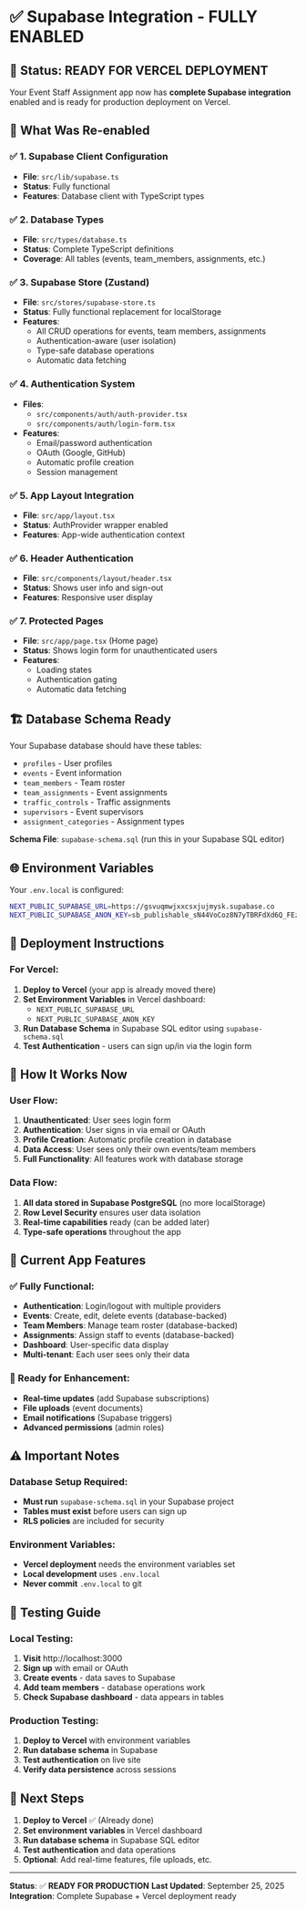 # ✅ Supabase Integration - FULLY ENABLED

## 🎉 Status: READY FOR VERCEL DEPLOYMENT

Your Event Staff Assignment app now has **complete Supabase integration** enabled and is ready for production deployment on Vercel.

## 🔧 What Was Re-enabled

### ✅ 1. Supabase Client Configuration
- **File**: `src/lib/supabase.ts`
- **Status**: Fully functional
- **Features**: Database client with TypeScript types

### ✅ 2. Database Types
- **File**: `src/types/database.ts`
- **Status**: Complete TypeScript definitions
- **Coverage**: All tables (events, team_members, assignments, etc.)

### ✅ 3. Supabase Store (Zustand)
- **File**: `src/stores/supabase-store.ts`
- **Status**: Fully functional replacement for localStorage
- **Features**:
  - All CRUD operations for events, team members, assignments
  - Authentication-aware (user isolation)
  - Type-safe database operations
  - Automatic data fetching

### ✅ 4. Authentication System
- **Files**:
  - `src/components/auth/auth-provider.tsx`
  - `src/components/auth/login-form.tsx`
- **Features**:
  - Email/password authentication
  - OAuth (Google, GitHub)
  - Automatic profile creation
  - Session management

### ✅ 5. App Layout Integration
- **File**: `src/app/layout.tsx`
- **Status**: AuthProvider wrapper enabled
- **Features**: App-wide authentication context

### ✅ 6. Header Authentication
- **File**: `src/components/layout/header.tsx`
- **Status**: Shows user info and sign-out
- **Features**: Responsive user display

### ✅ 7. Protected Pages
- **File**: `src/app/page.tsx` (Home page)
- **Status**: Shows login form for unauthenticated users
- **Features**:
  - Loading states
  - Authentication gating
  - Automatic data fetching

## 🏗️ Database Schema Ready

Your Supabase database should have these tables:
- `profiles` - User profiles
- `events` - Event information
- `team_members` - Team roster
- `team_assignments` - Event assignments
- `traffic_controls` - Traffic assignments
- `supervisors` - Event supervisors
- `assignment_categories` - Assignment types

**Schema File**: `supabase-schema.sql` (run this in your Supabase SQL editor)

## 🌐 Environment Variables

Your `.env.local` is configured:
```bash
NEXT_PUBLIC_SUPABASE_URL=https://gsvuqmwjxxcsxjujmysk.supabase.co
NEXT_PUBLIC_SUPABASE_ANON_KEY=sb_publishable_sN44VoCoz8N7yTBRFdXd6Q_FEz7nXov
```

## 🚀 Deployment Instructions

### For Vercel:
1. **Deploy to Vercel** (your app is already moved there)
2. **Set Environment Variables** in Vercel dashboard:
   - `NEXT_PUBLIC_SUPABASE_URL`
   - `NEXT_PUBLIC_SUPABASE_ANON_KEY`
3. **Run Database Schema** in Supabase SQL editor using `supabase-schema.sql`
4. **Test Authentication** - users can sign up/in via the login form

## 🔄 How It Works Now

### User Flow:
1. **Unauthenticated**: User sees login form
2. **Authentication**: User signs in via email or OAuth
3. **Profile Creation**: Automatic profile creation in database
4. **Data Access**: User sees only their own events/team members
5. **Full Functionality**: All features work with database storage

### Data Flow:
1. **All data stored in Supabase PostgreSQL** (no more localStorage)
2. **Row Level Security** ensures user data isolation
3. **Real-time capabilities** ready (can be added later)
4. **Type-safe operations** throughout the app

## 📱 Current App Features

### ✅ Fully Functional:
- **Authentication**: Login/logout with multiple providers
- **Events**: Create, edit, delete events (database-backed)
- **Team Members**: Manage team roster (database-backed)
- **Assignments**: Assign staff to events (database-backed)
- **Dashboard**: User-specific data display
- **Multi-tenant**: Each user sees only their data

### 🔄 Ready for Enhancement:
- **Real-time updates** (add Supabase subscriptions)
- **File uploads** (event documents)
- **Email notifications** (Supabase triggers)
- **Advanced permissions** (admin roles)

## ⚠️ Important Notes

### Database Setup Required:
- **Must run** `supabase-schema.sql` in your Supabase project
- **Tables must exist** before users can sign up
- **RLS policies** are included for security

### Environment Variables:
- **Vercel deployment** needs the environment variables set
- **Local development** uses `.env.local`
- **Never commit** `.env.local` to git

## 🧪 Testing Guide

### Local Testing:
1. **Visit** http://localhost:3000
2. **Sign up** with email or OAuth
3. **Create events** - data saves to Supabase
4. **Add team members** - database operations work
5. **Check Supabase dashboard** - data appears in tables

### Production Testing:
1. **Deploy to Vercel** with environment variables
2. **Run database schema** in Supabase
3. **Test authentication** on live site
4. **Verify data persistence** across sessions

## 🎯 Next Steps

1. **Deploy to Vercel** ✅ (Already done)
2. **Set environment variables** in Vercel dashboard
3. **Run database schema** in Supabase SQL editor
4. **Test authentication** and data operations
5. **Optional**: Add real-time features, file uploads, etc.

---

**Status**: ✅ **READY FOR PRODUCTION**
**Last Updated**: September 25, 2025
**Integration**: Complete Supabase + Vercel deployment ready